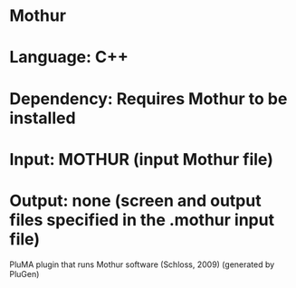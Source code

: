 # Mothur
# Language: C++
# Dependency: Requires Mothur to be installed
# Input: MOTHUR (input Mothur file)
# Output: none (screen and output files specified in the .mothur input file)
PluMA plugin that runs Mothur software (Schloss, 2009) (generated by PluGen)
